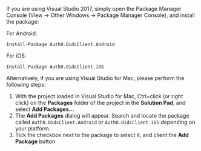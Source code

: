 If you are using Visual Studio 2017, simply open the Package Manager Console (View -> Other Windows -> Package Manager Console), and install the package:

For Android:

```text
Install-Package Auth0.OidcClient.Android
```

For iOS:

```text
Install-Package Auth0.OidcClient.iOS
```

Alternatively, if you are using Visual Studio for Mac, please perform the following steps:

  1. With the project loaded in Visual Studio for Mac, Ctrl+click (or right click) on the **Packages** folder of the project in the **Solution Pad**, and select **Add Packages...**
  2. The **Add Packages** dialog will appear. Search and locate the package called `Auth0.OidcClient.Android` or `Auth0.OidcClient.iOS` depending on your platform.
  3. Tick the checkbox next to the package to select it, and client the **Add Package** button